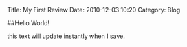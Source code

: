Title: My First Review
Date: 2010-12-03 10:20
Category: Blog


##Hello World!

this text will update instantly when I save.
